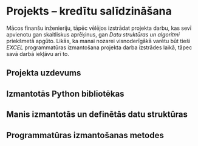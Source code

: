 # Projekts – kredītu salīdzināšana
Mācos finanšu inženieriju, tāpēc vēlējos izstrādat projekta darbu, kas sevī apvienotu gan skaitliskus aprēķinus, gan _Datu struktūras un algoritmi_ priekšmetā apgūto. Likās, ka manai nozarei visnoderīgākā varētu būt tieši _EXCEL_ programmatūras izmantošana projekta darba izstrādes laikā, tāpec savā darbā iekļāvu arī to.

## Projekta uzdevums

## Izmantotās Python bibliotēkas

## Manis izmantotās un definētās datu struktūras

## Programmatūras izmantošanas metodes
